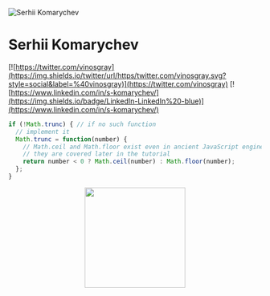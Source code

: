 ![Serhii Komarychev](https://avatars.githubusercontent.com/u/14216389)

# Serhii Komarychev
[![https://twitter.com/vinosgray](https://img.shields.io/twitter/url/https/twitter.com/vinosgray.svg?style=social&label=%40vinosgray)](https://twitter.com/vinosgray)
[![https://www.linkedin.com/in/s-komarychev/](https://img.shields.io/badge/LinkedIn-LinkedIn%20-blue)](https://www.linkedin.com/in/s-komarychev/)

```js
if (!Math.trunc) { // if no such function
  // implement it
  Math.trunc = function(number) {
    // Math.ceil and Math.floor exist even in ancient JavaScript engines
    // they are covered later in the tutorial
    return number < 0 ? Math.ceil(number) : Math.floor(number);
  };
}
```
<p align="center">
  <img src="https://avatars.githubusercontent.com/u/14216389" align="center" height="200" >
</p>
